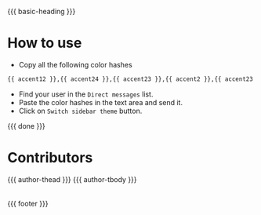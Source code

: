 {{{ basic-heading }}}

# How to use
- Copy all the following color hashes

```bash
{{ accent12 }},{{ accent24 }},{{ accent23 }},{{ accent2 }},{{ accent23 }},{{ accent10 }},{{ accent1 }},{{ accent1 }},{{ accent12 }},{{ accent7 }}
```

- Find your user in the `Direct messages` list.
- Paste the color hashes in the text area and send it. 
- Click on `Switch sidebar theme` button.

{{{ done }}}

# Contributors
<table>
  <thead>
    <tr>
      {{{ author-thead }}}
    </tr>
  </thead>

  <tbody>
    <tr>
      {{{ author-tbody }}}
    </tr>
  </tbody>
</table>

{{{ footer }}}